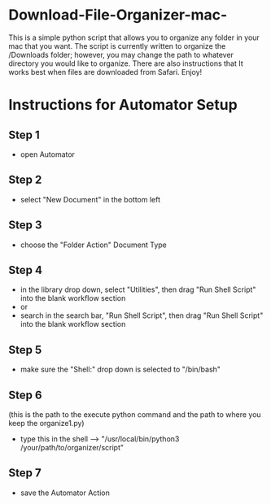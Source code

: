 # Download-File-Organizer-mac-
This is a simple python script that allows you to organize any folder in your mac that you want. The script is currently written to organize the /Downloads folder; however, you may change the path to whatever directory you would like to organize. There are also instructions that It works best when files are downloaded from Safari. Enjoy!



# Instructions for Automator Setup
## Step 1
* open Automator
## Step 2
* select "New Document" in the bottom left
## Step 3
* choose the "Folder Action" Document Type
## Step 4
* in the library drop down, select "Utilities", then drag "Run Shell Script" into the blank workflow section
* or
* search in the search bar, "Run Shell Script", then drag "Run Shell Script" into the blank workflow section
## Step 5
* make sure the "Shell:" drop down is selected to "/bin/bash"
## Step 6
(this is the path to the execute python command and the path to where you keep the organize1.py)
* type this in the shell --> "/usr/local/bin/python3 /your/path/to/organizer/script"
## Step 7
* save the Automator Action
